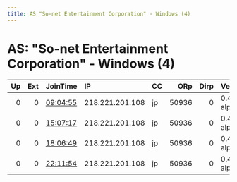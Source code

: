 ```yaml
---
title: AS "So-net Entertainment Corporation" - Windows (4)
---
```


# AS: "So-net Entertainment Corporation" - Windows (4)

|   Up |   Ext | JoinTime                                                                                            | IP              | CC   |   ORp |   Dirp | Version       | Contact   | Nickname   |   eFamMembers |
|-----:|------:|:----------------------------------------------------------------------------------------------------|:----------------|:-----|------:|-------:|:--------------|:----------|:-----------|--------------:|
|    0 |     0 | [09:04:55](https://metrics.torproject.org/rs.html#details/0262E4917367F9A37B3647B613CAE226FF8EEA89) | 218.221.201.108 | jp   | 50936 |      0 | 0.4.0.1-alpha | None      | default    |             1 |
|    0 |     0 | [15:07:17](https://metrics.torproject.org/rs.html#details/7F5B764A107778503DDA524899BCDFCBFD685753) | 218.221.201.108 | jp   | 50936 |      0 | 0.4.0.1-alpha | None      | default    |             1 |
|    0 |     0 | [18:06:49](https://metrics.torproject.org/rs.html#details/664B9C7EEABF23CC787F07F3F965D7987029D0F0) | 218.221.201.108 | jp   | 50936 |      0 | 0.4.0.1-alpha | None      | default    |             1 |
|    0 |     0 | [22:11:54](https://metrics.torproject.org/rs.html#details/5F05102546EA476E14D95781F4B10FD9414613F3) | 218.221.201.108 | jp   | 50936 |      0 | 0.4.0.1-alpha | None      | default    |             1 |
